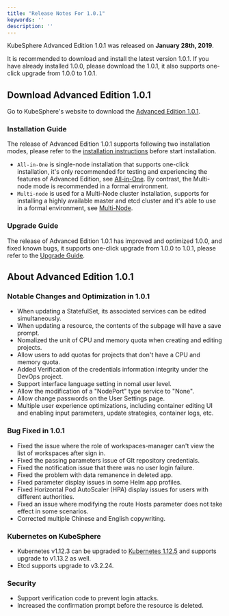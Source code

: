 ```yaml
---
title: "Release Notes For 1.0.1"
keywords: ''
description: ''
---
```


KubeSphere Advanced Edition 1.0.1 was released on **January 28th, 2019**. 

It is recommended to download and install the latest version 1.0.1. If you have already installed 1.0.0, please download the 1.0.1, it also supports one-click upgrade from 1.0.0 to 1.0.1.

## Download Advanced Edition 1.0.1

Go to KubeSphere's website to download the [Advanced Edition 1.0.1](https://kubesphere.io/download/?type=advanced).

### Installation Guide

The release of Advanced Edition 1.0.1 supports following two installation modes, please refer to the [installation instructions](../../installation/intro) before start installation.

- `All-in-One` is single-node installation that supports one-click installation, it's only recommended for testing and experiencing the features of Advanced Edition, see [All-in-One](../../installation/all-in-one). By contrast, the Multi-node mode is recommended in a formal environment.
- `Multi-node` is used for a Multi-Node cluster installation, supports for installing a highly available master and etcd cluster and it's able to use in a formal environment, see [Multi-Node](../../installation/multi-node).

### Upgrade Guide

The release of Advanced Edition 1.0.1 has improved and optimized 1.0.0, and fixed known bugs, it supports one-click upgrade from 1.0.0 to 1.0.1, please refer to the [Upgrade Guide](../../installation/upgrade).

## About Advanced Edition 1.0.1

### Notable Changes and Optimization in 1.0.1

- When updating a StatefulSet, its associated services can be edited simultaneously.
- When updating a resource, the contents of the subpage will have a save prompt.
- Nomalized the unit of CPU and memory quota when creating and editing projects.
- Allow users to add quotas for projects that don't have a CPU and memory quota.
- Added Verification of the credentials information integrity under the DevOps project.
- Support interface language setting in nomal user level.
- Allow the modification of a "NodePort" type service to "None".
- Allow change passwords on the User Settings page.
- Multiple user experience optimizations, including container editing UI and enabling input parameters, update strategies, container logs, etc.

### Bug Fixed in 1.0.1

- Fixed the issue where the role of workspaces-manager can't view the list of workspaces after sign in.
- Fixed the passing parameters issue of GIt repository credentials.
- Fixed the notification issue that there was no user login failure.
- Fixed the problem with data remanence in deleted app.
- Fixed parameter display issues in some Helm app profiles.
- Fixed Horizontal Pod AutoScaler (HPA) display issues for users with different authorities.
- Fixed an issue where modifying the route Hosts parameter does not take effect in some scenarios.
- Corrected multiple Chinese and English copywriting.


### Kubernetes on KubeSphere

- Kubernetes v1.12.3 can be upgraded to [Kubernetes 1.12.5](https://github.com/kubernetes/kubernetes/releases/tag/v1.12.5) and supports upgrade to v1.13.2 as well.
- Etcd supports upgrade to v3.2.24.

### Security

- Support verification code to prevent login attacks.
- Increased the confirmation prompt before the resource is deleted.